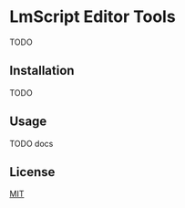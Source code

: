 # LmScript Editor Tools

TODO

## Installation

TODO

## Usage

TODO docs

## License

[MIT](https://choosealicense.com/licenses/mit/)

